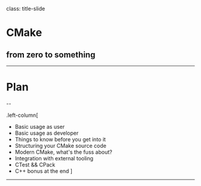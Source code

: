 class: title-slide

# CMake

## from zero to something

---

# Plan

--

.left-column[
- Basic usage as user
- Basic usage as developer
- Things to know before you get into it
- Structuring your CMake source code
- Modern CMake, what's the fuss about?
- Integration with external tooling
- CTest && CPack
- C++ bonus at the end
]

---
